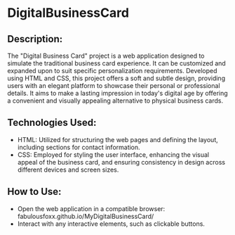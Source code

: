 # DigitalBusinessCard

## Description:
The "Digital Business Card" project is a web application designed to simulate the traditional business card experience. It can be customized and expanded upon to suit specific personalization requirements. Developed using HTML and CSS, this project offers a soft and subtle design, providing users with an elegant platform to showcase their personal or professional details. It aims to make a lasting impression in today's digital age by offering a convenient and visually appealing alternative to physical business cards.

## Technologies Used:
* HTML: Utilized for structuring the web pages and defining the layout, including sections for contact information.
* CSS: Employed for styling the user interface, enhancing the visual appeal of the business card, and ensuring consistency in design across different devices and screen sizes.

## How to Use:
* Open the web application in a compatible browser: fabulousfoxx.github.io/MyDigitalBusinessCard/
* Interact with any interactive elements, such as clickable buttons. 
